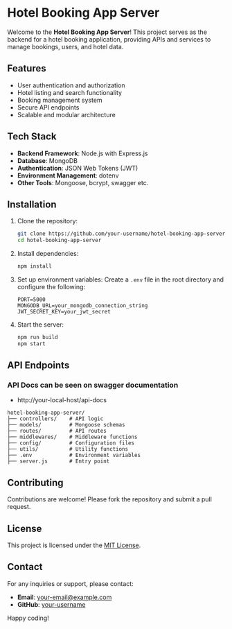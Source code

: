 # Hotel Booking App Server

Welcome to the **Hotel Booking App Server**! This project serves as the backend for a hotel booking application, providing APIs and services to manage bookings, users, and hotel data.

## Features

- User authentication and authorization
- Hotel listing and search functionality
- Booking management system
- Secure API endpoints
- Scalable and modular architecture

## Tech Stack

- **Backend Framework**: Node.js with Express.js
- **Database**: MongoDB
- **Authentication**: JSON Web Tokens (JWT)
- **Environment Management**: dotenv
- **Other Tools**: Mongoose, bcrypt, swagger etc.

## Installation

1. Clone the repository:
    ```bash
    git clone https://github.com/your-username/hotel-booking-app-server.git
    cd hotel-booking-app-server
    ```

2. Install dependencies:
    ```bash
    npm install
    ```

3. Set up environment variables:
    Create a `.env` file in the root directory and configure the following:
    ```env
    PORT=5000
    MONGODB_URL=your_mongodb_connection_string
    JWT_SECRET_KEY=your_jwt_secret
    ```

4. Start the server:
    ```bash
    npm run build
    npm start
    
    ```

## API Endpoints

### API Docs can be seen on swagger documentation
- http://your-local-host/api-docs


```
hotel-booking-app-server/
├── controllers/    # API logic
├── models/         # Mongoose schemas
├── routes/         # API routes
├── middlewares/    # Middleware functions
├── config/         # Configuration files
├── utils/          # Utility functions
├── .env            # Environment variables
├── server.js       # Entry point
```

## Contributing

Contributions are welcome! Please fork the repository and submit a pull request.

## License

This project is licensed under the [MIT License](LICENSE).

## Contact

For any inquiries or support, please contact:
- **Email**: your-email@example.com
- **GitHub**: [your-username](https://github.com/your-username)

Happy coding!
